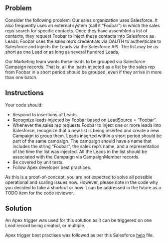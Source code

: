## Problem

Consider the following problem: Our sales organization uses Salesforce. 
It also frequently uses an external system (call it “Foobar”) in which the sales reps search for specific contacts. 
Once they have assembled a list of contacts, they request Foobar to inject these contacts into Salesforce as Leads. 
Foobar uses the sales rep’s credentials via OAUTH to authenticate to Salesforce and injects the Leads via the Salesforce API. 
The list may be as short as one Lead or as long as several hundred Leads.

Our Marketing team wants these leads to be grouped via Salesforce Campaign records. 
That is, all the leads injected as a list by the sales rep from Foobar in a short period should be grouped, even if they arrive in more than one batch.

## Instructions

Your code should:

* Respond to insertions of Leads.
* Recognize leads injected by Foobar based on LeadSource = “Foobar”.
* Whenever the sales rep requests Foobar to inject one or more leads into Salesforce, recognize that a new list is being inserted and create a new Campaign to group them. 
Leads inserted within a short period should be part of the same campaign. 
The campaign should have a name that includes the string “Foobar”, the sales rep’s name, and a representation of the time the list was injected. 
All the Leads in the list should be associated with the Campaign via CampaignMember records.
* Be covered by unit tests.
* Follow Apex developer best practices.

As this is a proof-of-concept, you are not expected to solve all possible operational and scaling issues now. 
However, please note in the code why you decided to take a shortcut or how it can be addressed in the future as a TODO item for the code reviewer.

## Solution

An Apex trigger was used for this solution as it can be triggered on one Lead record being created, or multiple.

Apex trigger best practises was followed as per this Salesforce [help](https://developer.salesforce.com/docs/atlas.en-us.apexcode.meta/apexcode/apex_triggers.htm) file.

